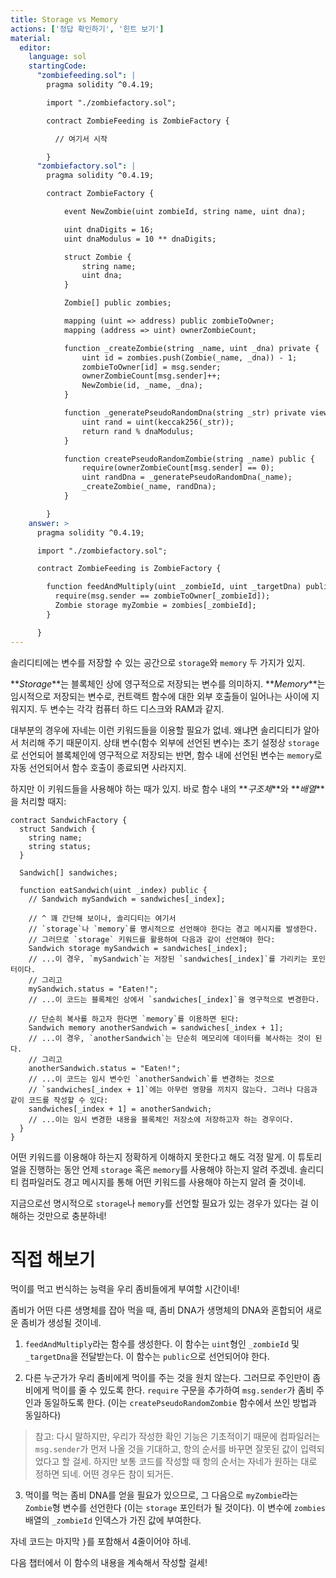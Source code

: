 ```yaml
---
title: Storage vs Memory
actions: ['정답 확인하기', '힌트 보기']
material:
  editor:
    language: sol
    startingCode:
      "zombiefeeding.sol": |
        pragma solidity ^0.4.19;

        import "./zombiefactory.sol";

        contract ZombieFeeding is ZombieFactory {

          // 여기서 시작

        }
      "zombiefactory.sol": |
        pragma solidity ^0.4.19;

        contract ZombieFactory {

            event NewZombie(uint zombieId, string name, uint dna);

            uint dnaDigits = 16;
            uint dnaModulus = 10 ** dnaDigits;

            struct Zombie {
                string name;
                uint dna;
            }

            Zombie[] public zombies;

            mapping (uint => address) public zombieToOwner;
            mapping (address => uint) ownerZombieCount;

            function _createZombie(string _name, uint _dna) private {
                uint id = zombies.push(Zombie(_name, _dna)) - 1;
                zombieToOwner[id] = msg.sender;
                ownerZombieCount[msg.sender]++;
                NewZombie(id, _name, _dna);
            }

            function _generatePseudoRandomDna(string _str) private view returns (uint) {
                uint rand = uint(keccak256(_str));
                return rand % dnaModulus;
            }

            function createPseudoRandomZombie(string _name) public {
                require(ownerZombieCount[msg.sender] == 0);
                uint randDna = _generatePseudoRandomDna(_name);
                _createZombie(_name, randDna);
            }

        }
    answer: >
      pragma solidity ^0.4.19;

      import "./zombiefactory.sol";

      contract ZombieFeeding is ZombieFactory {

        function feedAndMultiply(uint _zombieId, uint _targetDna) public {
          require(msg.sender == zombieToOwner[_zombieId]);
          Zombie storage myZombie = zombies[_zombieId];
        }

      }
---
```


솔리디티에는 변수를 저장할 수 있는 공간으로 `storage`와 `memory` 두 가지가 있지.

**_Storage_**는 블록체인 상에 영구적으로 저장되는 변수를 의미하지. **_Memory_**는 임시적으로 저장되는 변수로, 컨트랙트 함수에 대한 외부 호출들이 일어나는 사이에 지워지지. 두 변수는 각각 컴퓨터 하드 디스크와 RAM과 같지. 

대부분의 경우에 자네는 이런 키워드들을 이용할 필요가 없네. 왜냐면 솔리디티가 알아서 처리해 주기 때문이지. 상태 변수(함수 외부에 선언된 변수)는 초기 설정상 `storage`로 선언되어 블록체인에 영구적으로 저장되는 반면, 함수 내에 선언된 변수는 `memory`로 자동 선언되어서 함수 호출이 종료되면 사라지지.

하지만 이 키워드들을 사용해야 하는 때가 있지. 바로 함수 내의 **_구조체_**와 **_배열_**을 처리할 때지:

```
contract SandwichFactory {
  struct Sandwich {
    string name;
    string status;
  }

  Sandwich[] sandwiches;

  function eatSandwich(uint _index) public {
    // Sandwich mySandwich = sandwiches[_index];

    // ^ 꽤 간단해 보이나, 솔리디티는 여기서 
    // `storage`나 `memory`를 명시적으로 선언해야 한다는 경고 메시지를 발생한다. 
    // 그러므로 `storage` 키워드를 활용하여 다음과 같이 선언해야 한다:
    Sandwich storage mySandwich = sandwiches[_index];
    // ...이 경우, `mySandwich`는 저장된 `sandwiches[_index]`를 가리키는 포인터이다.
    // 그리고 
    mySandwich.status = "Eaten!";
    // ...이 코드는 블록체인 상에서 `sandwiches[_index]`을 영구적으로 변경한다. 

    // 단순히 복사를 하고자 한다면 `memory`를 이용하면 된다: 
    Sandwich memory anotherSandwich = sandwiches[_index + 1];
    // ...이 경우, `anotherSandwich`는 단순히 메모리에 데이터를 복사하는 것이 된다. 
    // 그리고 
    anotherSandwich.status = "Eaten!";
    // ...이 코드는 임시 변수인 `anotherSandwich`를 변경하는 것으로 
    // `sandwiches[_index + 1]`에는 아무런 영향을 끼치지 않는다. 그러나 다음과 같이 코드를 작성할 수 있다: 
    sandwiches[_index + 1] = anotherSandwich;
    // ...이는 임시 변경한 내용을 블록체인 저장소에 저장하고자 하는 경우이다.
  }
}
```

어떤 키워드를 이용해야 하는지 정확하게 이해하지 못한다고 해도 걱정 말게. 이 튜토리얼을 진행하는 동안 언제 `storage` 혹은 `memory`를 사용해야 하는지 알려 주겠네. 솔리디티 컴파일러도 경고 메시지를 통해 어떤 키워드를 사용해야 하는지 알려 줄 것이네. 

지금으로선 명시적으로 `storage`나 `memory`를 선언할 필요가 있는 경우가 있다는 걸 이해하는 것만으로 충분하네!

# 직접 해보기

먹이를 먹고 번식하는 능력을 우리 좀비들에게 부여할 시간이네!

좀비가 어떤 다른 생명체를 잡아 먹을 때, 좀비 DNA가 생명체의 DNA와 혼합되어 새로운 좀비가 생성될 것이네. 

1. `feedAndMultiply`라는 함수를 생성한다. 이 함수는 `uint`형인 `_zombieId` 및 `_targetDna`을 전달받는다. 이 함수는 `public`으로 선언되어야 한다.

2. 다른 누군가가 우리 좀비에게 먹이를 주는 것을 원치 않는다. 그러므로 주인만이 좀비에게 먹이를 줄 수 있도록 한다. `require` 구문을 추가하여 `msg.sender`가 좀비 주인과 동일하도록 한다. (이는 `createPseudoRandomZombie` 함수에서 쓰인 방법과 동일하다)

 > 참고: 다시 말하지만, 우리가 작성한 확인 기능은 기초적이기 때문에 컴파일러는 `msg.sender`가 먼저 나올 것을 기대하고, 항의 순서를 바꾸면 잘못된 값이 입력되었다고 할 걸세. 하지만 보통 코드를 작성할 때 항의 순서는 자네가 원하는 대로 정하면 되네. 어떤 경우든 참이 되거든. 

3. 먹이를 먹는 좀비 DNA를 얻을 필요가 있으므로, 그 다음으로 `myZombie`라는 `Zombie`형 변수를 선언한다 (이는 `storage` 포인터가 될 것이다). 이 변수에 `zombies` 배열의 `_zombieId` 인덱스가 가진 값에 부여한다. 

자네 코드는 마지막 `}`를 포함해서 4줄이어야 하네. 

다음 챕터에서 이 함수의 내용을 계속해서 작성할 걸세! 
